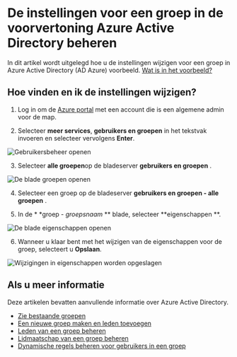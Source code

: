 <properties
    pageTitle="De instellingen beheren voor een groep in Active Directory Azure voorbeeld | Microsoft Azure"
    description="Het bewerken van de eigenschappen en configuratie-instellingen voor een groep in Active Directory Azure"
    services="active-directory"
    documentationCenter=""
    authors="curtand"
    manager="femila"
    editor=""/>

<tags
    ms.service="active-directory"
    ms.workload="identity"
    ms.tgt_pltfrm="na"
    ms.devlang="na"
    ms.topic="article"
    ms.date="09/12/2016"
    ms.author="curtand"/>


# <a name="manage-the-settings-for-a-group-in-azure-active-directory-preview"></a>De instellingen voor een groep in de voorvertoning Azure Active Directory beheren

In dit artikel wordt uitgelegd hoe u de instellingen wijzigen voor een groep in Azure Active Directory (AD Azure) voorbeeld. [Wat is in het voorbeeld?](active-directory-preview-explainer.md)

## <a name="how-do-i-find-and-change-the-settings"></a>Hoe vinden en ik de instellingen wijzigen?

1.  Log in om de [Azure portal](https://portal.azure.com) met een account die is een algemene admin voor de map.

2.  Selecteer **meer services**, **gebruikers en groepen** in het tekstvak invoeren en selecteer vervolgens **Enter**.

  ![Gebruikersbeheer openen](./media/active-directory-groups-settings-azure-portal/search-user-management.png)

3.  Selecteer **alle groepen**op de bladeserver **gebruikers en groepen** .

  ![De blade groepen openen](./media/active-directory-groups-settings-azure-portal/view-groups-blade.png)

4. Selecteer een groep op de bladeserver **gebruikers en groepen - alle groepen** .

5. In de * *groep - *groepsnaam* ** blade, selecteer **eigenschappen **.

  ![De blade eigenschappen openen](./media/active-directory-groups-settings-azure-portal/select-group-properties.png)

6. Wanneer u klaar bent met het wijzigen van de eigenschappen voor de groep, selecteert u **Opslaan**.    

  ![Wijzigingen in eigenschappen worden opgeslagen](./media/active-directory-groups-settings-azure-portal/save-group-properties.png)


## <a name="additional-information"></a>Als u meer informatie

Deze artikelen bevatten aanvullende informatie over Azure Active Directory.

* [Zie bestaande groepen](active-directory-groups-view-azure-portal.md)
* [Een nieuwe groep maken en leden toevoegen](active-directory-groups-create-azure-portal.md)
* [Leden van een groep beheren](active-directory-groups-members-azure-portal.md)
* [Lidmaatschap van een groep beheren](active-directory-groups-membership-azure-portal.md)
* [Dynamische regels beheren voor gebruikers in een groep](active-directory-groups-dynamic-membership-azure-portal.md)
